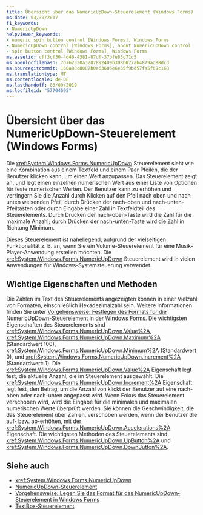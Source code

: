 ```yaml
---
title: Übersicht über das NumericUpDown-Steuerelement (Windows Forms)
ms.date: 03/30/2017
f1_keywords:
- NumericUpDown
helpviewer_keywords:
- numeric spin button control [Windows Forms], Windows Forms
- NumericUpDown control [Windows Forms], about NumericUpDown control
- spin button control [Windows Forms], Windows Forms
ms.assetid: cff3cf30-4d46-4381-87df-37bfe83c71c5
ms.openlocfilehash: 7d762330a3287892409b308b077ab4879ad88dcd
ms.sourcegitcommit: 160a88c8087b0e63606e6e35f9bd57fa5f69c168
ms.translationtype: MT
ms.contentlocale: de-DE
ms.lasthandoff: 03/09/2019
ms.locfileid: "57704595"
---
```

# <a name="numericupdown-control-overview-windows-forms"></a>Übersicht über das NumericUpDown-Steuerelement (Windows Forms)
Die <xref:System.Windows.Forms.NumericUpDown> Steuerelement sieht wie eine Kombination aus einem Textfeld und einem Paar Pfeilen, die der Benutzer klicken kann, um einen Wert anzupassen. Das Steuerelement zeigt an, und legt einen einzelnen numerischen Wert aus einer Liste von Optionen für feste numerischen Werten. Der Benutzer kann zu erhöhen und verringern Sie die Anzahl durch Klicken auf den Pfeil nach oben und nach unten weisenden Pfeil, durch Drücken der nach-oben und nach-unten-Pfeiltasten oder durch Eingabe einer Zahl in Textfeldteil des Steuerelements. Durch Drücken der nach-oben-Taste wird die Zahl für die maximale Anzahl; durch Drücken der nach-unten-Taste wird die Zahl in Richtung Minimum.  
  
 Dieses Steuerelement ist naheliegend, aufgrund der vielseitigen Funktionalität z. B. an, wenn Sie ein Volume-Steuerelement für eine Musik-Player-Anwendung erstellen möchten. Die <xref:System.Windows.Forms.NumericUpDown> Steuerelement wird in vielen Anwendungen für Windows-Systemsteuerung verwendet.  
  
## <a name="key-properties-and-methods"></a>Wichtige Eigenschaften und Methoden  
 Die Zahlen im Text des Steuerelements angezeigten können in einer Vielzahl von Formaten, einschließlich Hexadezimalzahl sein. Weitere Informationen finden Sie unter [Vorgehensweise: Festlegen des Formats für die NumericUpDown-Steuerelement in der Windows Forms](how-to-set-the-format-for-the-windows-forms-numericupdown-control.md). Die wichtigsten Eigenschaften des Steuerelements sind <xref:System.Windows.Forms.NumericUpDown.Value%2A>, <xref:System.Windows.Forms.NumericUpDown.Maximum%2A> (Standardwert 100), <xref:System.Windows.Forms.NumericUpDown.Minimum%2A> (Standardwert 0), und <xref:System.Windows.Forms.NumericUpDown.Increment%2A> (Standardwert: 1). Die <xref:System.Windows.Forms.NumericUpDown.Value%2A> Eigenschaft legt fest, die aktuelle Anzahl, die im Steuerelement ausgewählt. Die <xref:System.Windows.Forms.NumericUpDown.Increment%2A> Eigenschaft legt fest, den Betrag, um die Anzahl von klickt der Benutzer auf eine nach-oben oder nach-unten angepasst wird. Wenn Fokus das Steuerelement verschoben wird, wird die Eingabe für die minimalen und maximalen numerischen Werte überprüft werden. Sie können die Geschwindigkeit, die das Steuerelement über Zahlen, verschoben werden, wenn der Benutzer die auf- bzw. ab-erhöhen, mit der <xref:System.Windows.Forms.NumericUpDown.Accelerations%2A> Eigenschaft. Die wichtigsten Methoden des Steuerelements sind <xref:System.Windows.Forms.NumericUpDown.UpButton%2A> und <xref:System.Windows.Forms.NumericUpDown.DownButton%2A>.  
  
## <a name="see-also"></a>Siehe auch
- <xref:System.Windows.Forms.NumericUpDown>
- [NumericUpDown-Steuerelement](numericupdown-control-windows-forms.md)
- [Vorgehensweise: Legen Sie das Format für das NumericUpDown-Steuerelement in Windows Forms](how-to-set-the-format-for-the-windows-forms-numericupdown-control.md)
- [TextBox-Steuerelement](textbox-control-windows-forms.md)
